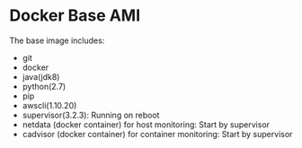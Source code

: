 # Docker Base AMI

The base image includes:

- git
- docker
- java(jdk8)
- python(2.7)
- pip
- awscli(1.10.20)
- supervisor(3.2.3): Running on reboot
- netdata (docker container) for host monitoring: Start by supervisor
- cadvisor (docker container) for container monitoring: Start by supervisor
